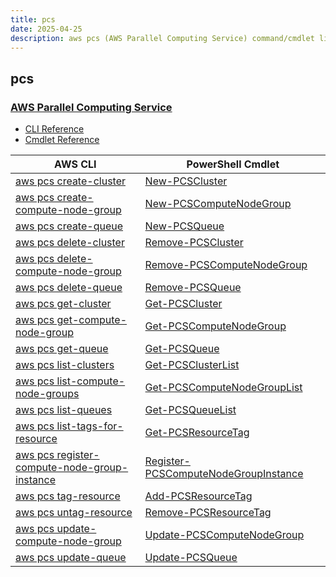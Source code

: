 ```yaml
---
title: pcs
date: 2025-04-25
description: aws pcs (AWS Parallel Computing Service) command/cmdlet list.
---
```


## pcs

### [AWS Parallel Computing Service](https://aws.amazon.com/pcs/)

* [CLI Reference](https://awscli.amazonaws.com/v2/documentation/api/latest/reference/pcs/index.html)
* [Cmdlet Reference](https://docs.aws.amazon.com/powershell/latest/reference/items/PCS_cmdlets.html)

|AWS CLI|PowerShell Cmdlet|
|----|----|
|[aws pcs create-cluster](https://awscli.amazonaws.com/v2/documentation/api/latest/reference/pcs/create-cluster.html)|[New-PCSCluster](https://docs.aws.amazon.com/powershell/latest/reference/items/New-PCSCluster.html)|
|[aws pcs create-compute-node-group](https://awscli.amazonaws.com/v2/documentation/api/latest/reference/pcs/create-compute-node-group.html)|[New-PCSComputeNodeGroup](https://docs.aws.amazon.com/powershell/latest/reference/items/New-PCSComputeNodeGroup.html)|
|[aws pcs create-queue](https://awscli.amazonaws.com/v2/documentation/api/latest/reference/pcs/create-queue.html)|[New-PCSQueue](https://docs.aws.amazon.com/powershell/latest/reference/items/New-PCSQueue.html)|
|[aws pcs delete-cluster](https://awscli.amazonaws.com/v2/documentation/api/latest/reference/pcs/delete-cluster.html)|[Remove-PCSCluster](https://docs.aws.amazon.com/powershell/latest/reference/items/Remove-PCSCluster.html)|
|[aws pcs delete-compute-node-group](https://awscli.amazonaws.com/v2/documentation/api/latest/reference/pcs/delete-compute-node-group.html)|[Remove-PCSComputeNodeGroup](https://docs.aws.amazon.com/powershell/latest/reference/items/Remove-PCSComputeNodeGroup.html)|
|[aws pcs delete-queue](https://awscli.amazonaws.com/v2/documentation/api/latest/reference/pcs/delete-queue.html)|[Remove-PCSQueue](https://docs.aws.amazon.com/powershell/latest/reference/items/Remove-PCSQueue.html)|
|[aws pcs get-cluster](https://awscli.amazonaws.com/v2/documentation/api/latest/reference/pcs/get-cluster.html)|[Get-PCSCluster](https://docs.aws.amazon.com/powershell/latest/reference/items/Get-PCSCluster.html)|
|[aws pcs get-compute-node-group](https://awscli.amazonaws.com/v2/documentation/api/latest/reference/pcs/get-compute-node-group.html)|[Get-PCSComputeNodeGroup](https://docs.aws.amazon.com/powershell/latest/reference/items/Get-PCSComputeNodeGroup.html)|
|[aws pcs get-queue](https://awscli.amazonaws.com/v2/documentation/api/latest/reference/pcs/get-queue.html)|[Get-PCSQueue](https://docs.aws.amazon.com/powershell/latest/reference/items/Get-PCSQueue.html)|
|[aws pcs list-clusters](https://awscli.amazonaws.com/v2/documentation/api/latest/reference/pcs/list-clusters.html)|[Get-PCSClusterList](https://docs.aws.amazon.com/powershell/latest/reference/items/Get-PCSClusterList.html)|
|[aws pcs list-compute-node-groups](https://awscli.amazonaws.com/v2/documentation/api/latest/reference/pcs/list-compute-node-groups.html)|[Get-PCSComputeNodeGroupList](https://docs.aws.amazon.com/powershell/latest/reference/items/Get-PCSComputeNodeGroupList.html)|
|[aws pcs list-queues](https://awscli.amazonaws.com/v2/documentation/api/latest/reference/pcs/list-queues.html)|[Get-PCSQueueList](https://docs.aws.amazon.com/powershell/latest/reference/items/Get-PCSQueueList.html)|
|[aws pcs list-tags-for-resource](https://awscli.amazonaws.com/v2/documentation/api/latest/reference/pcs/list-tags-for-resource.html)|[Get-PCSResourceTag](https://docs.aws.amazon.com/powershell/latest/reference/items/Get-PCSResourceTag.html)|
|[aws pcs register-compute-node-group-instance](https://awscli.amazonaws.com/v2/documentation/api/latest/reference/pcs/register-compute-node-group-instance.html)|[Register-PCSComputeNodeGroupInstance](https://docs.aws.amazon.com/powershell/latest/reference/items/Register-PCSComputeNodeGroupInstance.html)|
|[aws pcs tag-resource](https://awscli.amazonaws.com/v2/documentation/api/latest/reference/pcs/tag-resource.html)|[Add-PCSResourceTag](https://docs.aws.amazon.com/powershell/latest/reference/items/Add-PCSResourceTag.html)|
|[aws pcs untag-resource](https://awscli.amazonaws.com/v2/documentation/api/latest/reference/pcs/untag-resource.html)|[Remove-PCSResourceTag](https://docs.aws.amazon.com/powershell/latest/reference/items/Remove-PCSResourceTag.html)|
|[aws pcs update-compute-node-group](https://awscli.amazonaws.com/v2/documentation/api/latest/reference/pcs/update-compute-node-group.html)|[Update-PCSComputeNodeGroup](https://docs.aws.amazon.com/powershell/latest/reference/items/Update-PCSComputeNodeGroup.html)|
|[aws pcs update-queue](https://awscli.amazonaws.com/v2/documentation/api/latest/reference/pcs/update-queue.html)|[Update-PCSQueue](https://docs.aws.amazon.com/powershell/latest/reference/items/Update-PCSQueue.html)|


